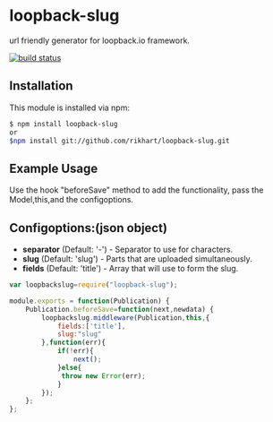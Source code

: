 # loopback-slug

url friendly generator for loopback.io framework.

[![build status](https://secure.travis-ci.org/rikhart/loopback-slug.png)](http://travis-ci.org/rikhart/loopback-slug)

## Installation

This module is installed via npm:

``` bash
$ npm install loopback-slug
or
$npm install git://github.com/rikhart/loopback-slug.git
```

## Example Usage
Use the hook "beforeSave" method to add the functionality, pass the Model,this,and the configoptions.

## Configoptions:(json object)
* **separator** (Default: '-') - Separator to use for characters.
* **slug** (Default: 'slug') - Parts that are uploaded simultaneously.
* **fields** (Default: 'title') - Array that will use to form the slug.

``` js
var loopbackslug=require("loopback-slug");

module.exports = function(Publication) {
    Publication.beforeSave=function(next,newdata) {
        loopbackslug.middleware(Publication,this,{
            fields:['title'],
            slug:"slug"
        },function(err){
            if(!err){
                next();
            }else{
             throw new Error(err);
            }
        });
    };
};

```
